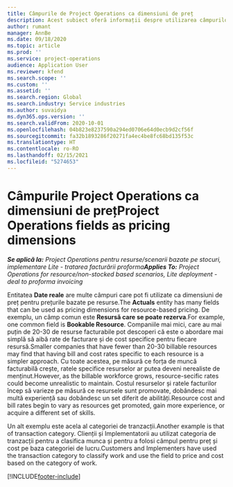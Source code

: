 ```yaml
---
title: Câmpurile de Project Operations ca dimensiuni de preț
description: Acest subiect oferă informații despre utilizarea câmpurilor ca dimensiuni pentru stabilirea prețurilor în Dynamics 365 Project Operations.
author: rumant
manager: AnnBe
ms.date: 09/18/2020
ms.topic: article
ms.prod: ''
ms.service: project-operations
audience: Application User
ms.reviewer: kfend
ms.search.scope: ''
ms.custom: ''
ms.assetid: ''
ms.search.region: Global
ms.search.industry: Service industries
ms.author: suvaidya
ms.dyn365.ops.version: ''
ms.search.validFrom: 2020-10-01
ms.openlocfilehash: 04b823e8237590a294ed0706e64d0ecb9d2cf56f
ms.sourcegitcommit: fa32b1893286f20271fa4ec4be8fc68bd135f53c
ms.translationtype: HT
ms.contentlocale: ro-RO
ms.lasthandoff: 02/15/2021
ms.locfileid: "5274653"
---
```

# <a name="project-operations-fields-as-pricing-dimensions"></a><span data-ttu-id="52d69-103">Câmpurile Project Operations ca dimensiuni de preț</span><span class="sxs-lookup"><span data-stu-id="52d69-103">Project Operations fields as pricing dimensions</span></span>

<span data-ttu-id="52d69-104">_**Se aplică la:** Project Operations pentru resurse/scenarii bazate pe stocuri, implementare Lite - tratarea facturării proforma_</span><span class="sxs-lookup"><span data-stu-id="52d69-104">_**Applies To:** Project Operations for resource/non-stocked based scenarios, Lite deployment - deal to proforma invoicing_</span></span>

<span data-ttu-id="52d69-105">Entitatea **Date reale** are multe câmpuri care pot fi utilizate ca dimensiuni de preț pentru prețurile bazate pe resurse.</span><span class="sxs-lookup"><span data-stu-id="52d69-105">The **Actuals** entity has many fields that can be used as pricing dimensions for resource-based pricing.</span></span> <span data-ttu-id="52d69-106">De exemplu, un câmp comun este **Resursă care se poate rezerva**.</span><span class="sxs-lookup"><span data-stu-id="52d69-106">For example, one common field is **Bookable Resource**.</span></span> <span data-ttu-id="52d69-107">Companiile mai mici, care au mai puțin de 20-30 de resurse facturabile pot descoperi că este o abordare mai simplă să aibă rate de facturare și de cost specifice pentru fiecare resursă.</span><span class="sxs-lookup"><span data-stu-id="52d69-107">Smaller companies that have fewer than 20-30 billable resources may find that having bill and cost rates specific to each resource is a simpler approach.</span></span> <span data-ttu-id="52d69-108">Cu toate acestea, pe măsură ce forța de muncă facturabilă crește, ratele specifice resurselor ar putea deveni nerealiste de menținut.</span><span class="sxs-lookup"><span data-stu-id="52d69-108">However, as the billable workforce grows, resource-secific rates could become unrealistic to maintain.</span></span> <span data-ttu-id="52d69-109">Costul resurselor și ratele facturilor încep să varieze pe măsură ce resursele sunt promovate, dobândesc mai multă experiență sau dobândesc un set diferit de abilități.</span><span class="sxs-lookup"><span data-stu-id="52d69-109">Resource cost and bill rates begin to vary as resources get promoted, gain more experience, or acquire a different set of skills.</span></span> 

<span data-ttu-id="52d69-110">Un alt exemplu este acela al categoriei de tranzacții.</span><span class="sxs-lookup"><span data-stu-id="52d69-110">Another example is that of transaction category.</span></span> <span data-ttu-id="52d69-111">Clienții și Implementatorii au utilizat categoria de tranzacții pentru a clasifica munca și pentru a folosi câmpul pentru preț și cost pe baza categoriei de lucru.</span><span class="sxs-lookup"><span data-stu-id="52d69-111">Customers and Implementers have used the transaction category to classify work and use the field to price and cost based on the category of work.</span></span>


[!INCLUDE[footer-include](../includes/footer-banner.md)]